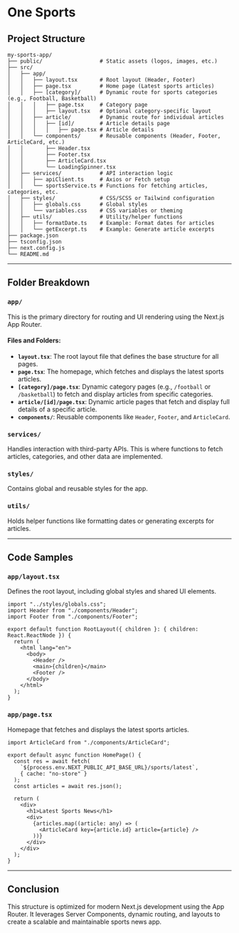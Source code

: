 # One Sports

## **Project Structure**

```plaintext
my-sports-app/
├── public/                  # Static assets (logos, images, etc.)
├── src/
│   ├── app/
│   │   ├── layout.tsx       # Root layout (Header, Footer)
│   │   ├── page.tsx         # Home page (Latest sports articles)
│   │   ├── [category]/      # Dynamic route for sports categories (e.g., Football, Basketball)
│   │   │   ├── page.tsx     # Category page
│   │   │   ├── layout.tsx   # Optional category-specific layout
│   │   ├── article/         # Dynamic route for individual articles
│   │   │   ├── [id]/        # Article details page
│   │   │   │   ├── page.tsx # Article details
│   │   └── components/      # Reusable components (Header, Footer, ArticleCard, etc.)
│   │       ├── Header.tsx
│   │       ├── Footer.tsx
│   │       ├── ArticleCard.tsx
│   │       └── LoadingSpinner.tsx
│   ├── services/            # API interaction logic
│   │   ├── apiClient.ts     # Axios or Fetch setup
│   │   └── sportsService.ts # Functions for fetching articles, categories, etc.
│   ├── styles/              # CSS/SCSS or Tailwind configuration
│   │   ├── globals.css      # Global styles
│   │   └── variables.css    # CSS variables or theming
│   ├── utils/               # Utility/helper functions
│   │   ├── formatDate.ts    # Example: Format dates for articles
│   │   └── getExcerpt.ts    # Example: Generate article excerpts
├── package.json
├── tsconfig.json
├── next.config.js
└── README.md
```

---

## **Folder Breakdown**

### `app/`
This is the primary directory for routing and UI rendering using the Next.js App Router.

#### Files and Folders:
- **`layout.tsx`**: The root layout file that defines the base structure for all pages.
- **`page.tsx`**: The homepage, which fetches and displays the latest sports articles.
- **`[category]/page.tsx`**: Dynamic category pages (e.g., `/football` or `/basketball`) to fetch and display articles from specific categories.
- **`article/[id]/page.tsx`**: Dynamic article pages that fetch and display full details of a specific article.
- **`components/`**: Reusable components like `Header`, `Footer`, and `ArticleCard`.

### `services/`
Handles interaction with third-party APIs. This is where functions to fetch articles, categories, and other data are implemented.

### `styles/`
Contains global and reusable styles for the app.

### `utils/`
Holds helper functions like formatting dates or generating excerpts for articles.

---

## **Code Samples**

### `app/layout.tsx`
Defines the root layout, including global styles and shared UI elements.

```tsx
import "../styles/globals.css";
import Header from "./components/Header";
import Footer from "./components/Footer";

export default function RootLayout({ children }: { children: React.ReactNode }) {
  return (
    <html lang="en">
      <body>
        <Header />
        <main>{children}</main>
        <Footer />
      </body>
    </html>
  );
}
```

### `app/page.tsx`
Homepage that fetches and displays the latest sports articles.

```tsx
import ArticleCard from "./components/ArticleCard";

export default async function HomePage() {
  const res = await fetch(
    `${process.env.NEXT_PUBLIC_API_BASE_URL}/sports/latest`,
    { cache: "no-store" }
  );
  const articles = await res.json();

  return (
    <div>
      <h1>Latest Sports News</h1>
      <div>
        {articles.map((article: any) => (
          <ArticleCard key={article.id} article={article} />
        ))}
      </div>
    </div>
  );
}
```
---

## **Conclusion**

This structure is optimized for modern Next.js development using the App Router. It leverages Server Components, dynamic routing, and layouts to create a scalable and maintainable sports news app.
